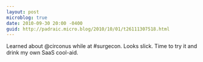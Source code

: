 ```yaml
---
layout: post
microblog: true
date: 2010-09-30 20:00 -0400
guid: http://padraic.micro.blog/2010/10/01/t26111307518.html
---
```

Learned about @circonus while at #surgecon. Looks slick. Time to try it and drink my own SaaS cool-aid.
